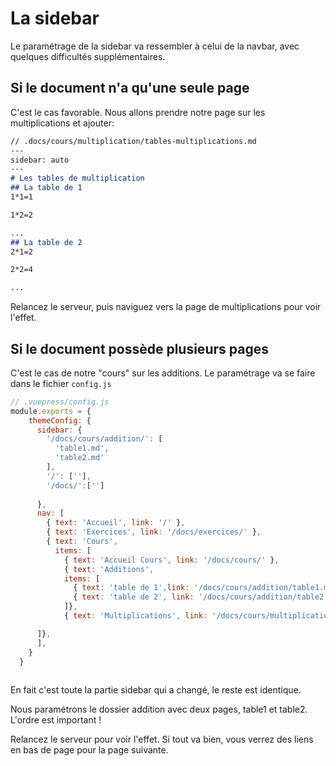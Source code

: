 
# La sidebar

<BackToTop />



Le paramétrage de la sidebar va ressembler à celui de la navbar, avec quelques difficultés supplémentaires.


## Si le document n'a qu'une seule page

C'est le cas favorable. Nous allons prendre notre page sur les multiplications et ajouter:

``` md
// .docs/cours/multiplication/tables-multiplications.md
---
sidebar: auto
---
# Les tables de multiplication
## La table de 1
1*1=1

1*2=2

...
## La table de 2
2*1=2

2*2=4

...
```

Relancez le serveur, puis naviguez vers la page de multiplications pour voir l'effet.

## Si le document possède plusieurs pages

C'est le cas de notre "cours" sur les additions. Le paramétrage va se faire dans le fichier `config.js`

``` js
// .vuepress/config.js
module.exports = {
    themeConfig: {
      sidebar: {
        '/docs/cours/addition/': [
          'table1.md',
          'table2.md'
        ],
        '/': [''],
        '/docs/':['']
        
      },
      nav: [
        { text: 'Accueil', link: '/' },
        { text: 'Exercices', link: '/docs/exercices/' },
        { text: 'Cours', 
          items: [
            { text: 'Accueil Cours', link: '/docs/cours/' },
            { text: 'Additions', 
            items: [
              { text: 'table de 1',link: '/docs/cours/addition/table1.md' },
              { text: 'table de 2', link: '/docs/cours/addition/table2.md'}
            ]},
            { text: 'Multiplications', link: '/docs/cours/multiplication/tables-multiplication.md'},

      ]}, 
      ],
    }
  }
  
```
En fait c'est toute la partie sidebar qui a changé, le reste est identique.

Nous paramétrons le dossier addition avec deux pages, table1 et table2. L'ordre est important !

Relancez le serveur pour voir l'effet. Si tout va bien, vous verrez des liens en bas de page pour la page suivante.

